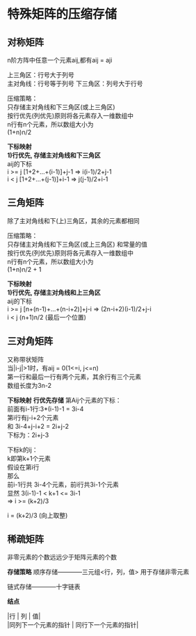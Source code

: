 # 特殊矩阵的压缩存储

## 对称矩阵
n阶方阵中任意一个元素aij,都有aij = aji

上三角区：行号大于列号  
主对角线：行号等于列号
下三角区：列号大于行号

压缩策略：  
只存储主对角线和下三角区(或上三角区)  
按行优先(列优先)原则将各元素存入一维数组中  
n行有n个元素，所以数组大小为  
(1+n)n/2

**下标映射**  
**1)行优先, 存储主对角线和下三角区**  
aij的下标  
i >= j [1+2+...+(i-1)]+j-1 => i(i-1)/2+j-1  
i < j  [1+2+...+(j-1)]+i-1 => j(j-1)/2+i-1  


## 三角矩阵
除了主对角线和下(上)三角区，其余的元素都相同  

压缩策略：  
只存储主对角线和下三角区(或上三角区) 和常量的值  
按行优先(列优先)原则将各元素存入一维数组中  
n行有n个元素，所以数组大小为  
(1+n)n/2 + 1

**下标映射**  
**1)行优先, 存储主对角线和上三角区**  
aij的下标  
i >= j [n+(n-1)+...+(n-i+2)]+j-i => (2n-i+2)(i-1)/2+j-i  
i < j  (n+1)n/2 (最后一个位置)

## 三对角矩阵
又称带状矩阵  
当|i-j|>1时，有aij = 0(1<=i, j<=n)  
第一行和最后一行有两个元素，其余行有三个元素  
数组长度为3n-2  

**下标映射**
**行优先存储**
第Aij个元素的下标：  
前面有i-1行:3*(i-1)-1 = 3i-4  
第i行有j-i+2个元素  
和 3i-4+j-i+2 = 2i+j-2  
下标为：2i+j-3

下标k的ij：  
k即第k+1个元素  
假设在第i行  
那么  
前i-1行共 3i-4个元素，前i行共3i-1个元素  
显然 3(i-1)-1 < k+1 <= 3i-1  
=> i >= (k+2)/3 

i = (k+2)/3 (向上取整)

## 稀疏矩阵
非零元素的个数远远少于矩阵元素的个数  

**存储策略**
顺序存储————三元组<行，列，值> 用于存储非零元素  

链式存储————十字链表


**结点**

|行 | 列 | 值|  
|同列下一个元素的指针 | 同行下一个元素的指针|


